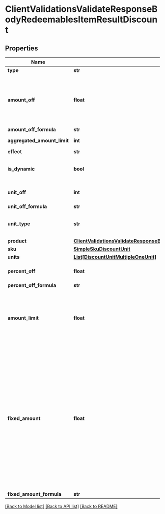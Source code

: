 # ClientValidationsValidateResponseBodyRedeemablesItemResultDiscount


## Properties
Name | Type | Description | Notes
------------ | ------------- | ------------- | -------------
**type** | **str** |  | [optional] 
**amount_off** | **float** | Amount taken off the subtotal of a price. Value is multiplied by 100 to precisely represent 2 decimal places. For example, a $10 discount is written as 1000. | [optional] 
**amount_off_formula** | **str** |  | [optional] 
**aggregated_amount_limit** | **int** | Maximum discount amount per order. | [optional] 
**effect** | **str** |  | [optional] 
**is_dynamic** | **bool** | Flag indicating whether the discount was calculated using a formula. | [optional] 
**unit_off** | **int** | Number of units to be granted a full value discount. | [optional] 
**unit_off_formula** | **str** |  | [optional] 
**unit_type** | **str** | The product deemed as free, chosen from product inventory (e.g. time, items). | [optional] 
**product** | [**ClientValidationsValidateResponseBodyRedeemablesItemResultDiscountProduct**](ClientValidationsValidateResponseBodyRedeemablesItemResultDiscountProduct.md) |  | [optional] 
**sku** | [**SimpleSkuDiscountUnit**](SimpleSkuDiscountUnit.md) |  | [optional] 
**units** | [**List[DiscountUnitMultipleOneUnit]**](DiscountUnitMultipleOneUnit.md) |  | [optional] 
**percent_off** | **float** | The percent discount that the customer will receive. | [optional] 
**percent_off_formula** | **str** |  | [optional] 
**amount_limit** | **float** | Upper limit allowed to be applied as a discount. Value is multiplied by 100 to precisely represent 2 decimal places. For example, a $6 maximum discount is written as 600. | [optional] 
**fixed_amount** | **float** | Sets a fixed value for an order total or the item price. The value is multiplied by 100 to precisely represent 2 decimal places. For example, a $10 discount is written as 1000. If the fixed amount is calculated by the formula, i.e. the &#x60;fixed_amount_formula&#x60; parameter is present in the fixed amount definition, this value becomes the **fallback value**. As a result, if the formula cannot be calculated due to missing metadata, for example, this value will be used as the fixed value. | [optional] 
**fixed_amount_formula** | **str** |  | [optional] 

[[Back to Model list]](../README.md#documentation-for-models) [[Back to API list]](../README.md#documentation-for-api-endpoints) [[Back to README]](../README.md)


